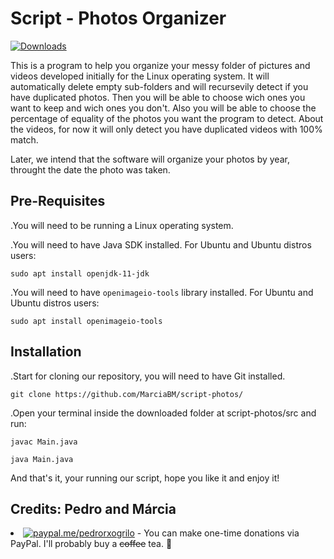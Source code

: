 # Script - Photos Organizer

[![Downloads](https://img.shields.io/github/downloads/MarciaBM/script-photos/total.svg?maxAge=2592000?style=flat-square)](https://github.com/MarciaBM/script-photos/releases)

This is a program to help you organize your messy folder of pictures and videos developed initially for the Linux operating system.
It will automatically delete empty sub-folders and will recursevily detect if you have duplicated photos. Then you will be able to choose wich ones you want to keep and wich ones you don't. Also you will be able to choose the percentage of equality of the photos you want the program to detect. About the videos, for now it will only detect you have duplicated videos with 100% match.

Later, we intend that the software will organize your photos by year, throught the date the photo was taken.

Pre-Requisites
------------------

.You will need to be running a Linux operating system.

.You will need to have Java SDK installed.
For Ubuntu and Ubuntu distros users:
```
sudo apt install openjdk-11-jdk
```

.You will need to have `openimageio-tools` library installed.
For Ubuntu and Ubuntu distros users:
```
sudo apt install openimageio-tools
```

Installation
------------------
.Start for cloning our repository, you will need to have Git installed.
```
git clone https://github.com/MarciaBM/script-photos/
```

.Open your terminal inside the downloaded folder at script-photos/src and run:
```
javac Main.java
```
```
java Main.java
```

And that's it, your running our script, hope you like it and enjoy it!

Credits: Pedro and Márcia
------------

<li><a href="https://paypal.me/pedrorxpgrilo" rel="nofollow"><img src="https://camo.githubusercontent.com/a18b4bf3a695fb7a3c6eff91238fe45862849a8b38ffe492764d33fc73036de2/68747470733a2f2f696f6e69636162697a61752e6769746875622e696f2f6261646765732f70617970616c2e737667" alt="paypal.me/pedrorxogrilo" data-canonical-src="https://ionicabizau.github.io/badges/paypal.svg" style="max-width:100%;"></a> - You can make one-time donations via PayPal. I'll probably buy a <del>coffee</del> tea. <g-emoji class="g-emoji" alias="tea" fallback-src="https://github.githubassets.com/images/icons/emoji/unicode/1f375.png">🍵</g-emoji></li>
